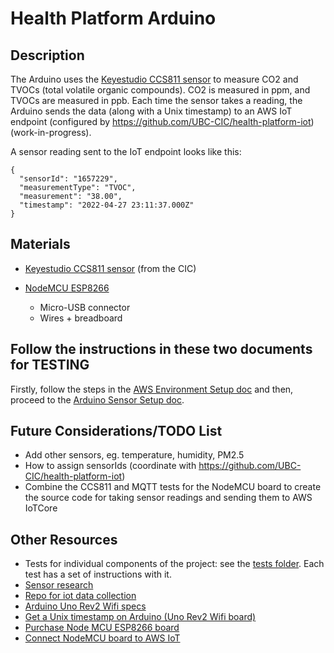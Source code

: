 # Health Platform Arduino

## Description
The Arduino uses the [Keyestudio CCS811 sensor](https://wiki.keyestudio.com/KS0457_keyestudio_CCS811_Carbon_Dioxide_Air_Quality_Sensor) to measure CO2 and TVOCs (total volatile organic compounds).  CO2 is measured in ppm, and TVOCs are measured in ppb.  Each time the sensor takes a reading, the Arduino sends the data (along with a Unix timestamp) to an AWS IoT endpoint (configured by https://github.com/UBC-CIC/health-platform-iot) (work-in-progress).

A sensor reading sent to the IoT endpoint looks like this:
```
{
  "sensorId": "1657229",
  "measurementType": "TVOC",
  "measurement": "38.00",
  "timestamp": "2022-04-27 23:11:37.000Z"
}
```

## Materials
* [Keyestudio CCS811 sensor](https://wiki.keyestudio.com/KS0457_keyestudio_CCS811_Carbon_Dioxide_Air_Quality_Sensor) (from the CIC)

* [NodeMCU ESP8266](https://www.amazon.ca/KeeYees-Internet-Development-Wireless-Compatible/dp/B07HF44GBT)
	* Micro-USB connector
	* Wires + breadboard

## Follow the instructions in these two documents for TESTING
Firstly, follow the steps in the [AWS Environment Setup doc](./docs/aws_environment_setup.md) and
then, proceed to the [Arduino Sensor Setup doc](./docs/arduino_sensor_setup.md).

## Future Considerations/TODO List
* Add other sensors, eg. temperature, humidity, PM2.5
* How to assign sensorIds (coordinate with https://github.com/UBC-CIC/health-platform-iot)
* Combine the CCS811 and MQTT tests for the NodeMCU board to create the source code for taking sensor readings and sending them to AWS IoTCore

## Other Resources
* Tests for individual components of the project: see the [tests folder](./tests).  Each test has a set of instructions with it.
* [Sensor research](./docs/sensor_research.md)
* [Repo for iot data collection](https://github.com/UBC-CIC/health-platform-iot)
* [Arduino Uno Rev2 Wifi specs](https://docs.arduino.cc/hardware/uno-wifi-rev2)
* [Get a Unix timestamp on Arduino (Uno Rev2 Wifi board)](https://www.arduino.cc/en/Tutorial/LibraryExamples/WiFiNINAUdpNTPClient)
* [Purchase Node MCU ESP8266 board](https://www.amazon.ca/KeeYees-Internet-Development-Wireless-Compatible/dp/B07HF44GBT)
* [Connect NodeMCU board to AWS IoT](https://medium.com/accenture-the-dock/esp8266-aws-iot-core-guide-c640f2622a51)
